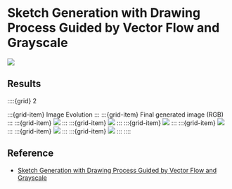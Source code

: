 # Sketch Generation with Drawing Process Guided by Vector Flow and Grayscale

![](../figs/robotic_drawing/sketch_generation.png)

## Results

::::{grid} 2

:::{grid-item}
Image Evolution
:::
:::{grid-item}
Final generated image (RGB)
:::
:::{grid-item}
![](../figs/robotic_drawing/sketch_generation/cat.gif)
:::
:::{grid-item}
![](../figs/robotic_drawing/sketch_generation/cat_RGB.jpg)
:::
:::{grid-item}
![](../figs/robotic_drawing/sketch_generation/dog.gif)
:::
:::{grid-item}
![](../figs/robotic_drawing/sketch_generation/dog_RGB.jpg)
:::
:::{grid-item}
![](../figs/robotic_drawing/sketch_generation/girl.gif)
:::
:::{grid-item}
![](../figs/robotic_drawing/sketch_generation/girl_RGB.jpg)
:::
::::


## Reference

- [Sketch Generation with Drawing Process Guided by Vector Flow and Grayscale](https://github.com/TZYSJTU/Sketch-Generation-with-Drawing-Process-Guided-by-Vector-Flow-and-Grayscale)
  